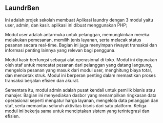    ## LaundrBen


Ini adalah projek sekolah membuat Aplikasi laundry dengan 3 modul yaitu user, admin, dan kasir. aplikasi ini dibuat menggunakan PHP;

Modul user adalah antarmuka untuk pelanggan, memungkinkan mereka melakukan pemesanan, memilih jenis layanan, serta melacak status pesanan secara real-time. Bagian ini juga menyimpan riwayat transaksi dan informasi penting lainnya yang relevan bagi pengguna.

Modul kasir berfungsi sebagai alat operasional di toko. Modul ini digunakan oleh staf untuk mencatat pesanan dari pelanggan yang datang langsung, mengelola pesanan yang masuk dari modul user, menghitung biaya total, dan mencetak struk. Modul ini berperan penting dalam memastikan proses transaksi berjalan efisien dan akurat.

Sementara itu, modul admin adalah pusat kendali untuk pemilik bisnis atau manajer. Bagian ini menyediakan dasbor yang menampilkan ringkasan data operasional seperti mengatur harga layanan, mengelola data pelanggan dan staf, serta memantau seluruh aktivitas bisnis dari satu platform. Ketiga modul ini bekerja sama untuk menciptakan sistem yang terintegrasi dan efisien.
